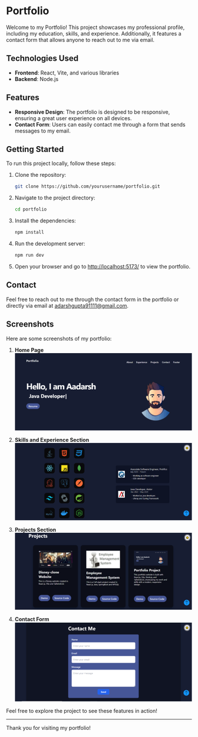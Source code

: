 
# Portfolio

Welcome to my Portfolio! This project showcases my professional profile, including my education, skills, and experience. Additionally, it features a contact form that allows anyone to reach out to me via email.

## Technologies Used

- **Frontend**: React, Vite, and various libraries
- **Backend**: Node.js

## Features

- **Responsive Design**: The portfolio is designed to be responsive, ensuring a great user experience on all devices.
- **Contact Form**: Users can easily contact me through a form that sends messages to my email.

## Getting Started

To run this project locally, follow these steps:

1. Clone the repository:
   ```bash
   git clone https://github.com/yourusername/portfolio.git
   ```

2. Navigate to the project directory:
   ```bash
   cd portfolio
   ```

3. Install the dependencies:
   ```bash
   npm install
   ```

4. Run the development server:
   ```bash
   npm run dev
   ```

5. Open your browser and go to [http://localhost:5173/](http://localhost:5173/) to view the portfolio.

## Contact

Feel free to reach out to me through the contact form in the portfolio or directly via email at [adarshgupta91111@gmail.com](mailto:adarshgupta91111@gmail.com).

## Screenshots

Here are some screenshots of my portfolio:

1. **Home Page**
   ![Home Page](./portfolio_react/src/assets/Images/Portfolio.png)

2. **Skills and Experience Section**
   ![Skills Section](./portfolio_react/src/assets/Images/Skills_SS.png)

3. **Projects Section**
   ![Projects Section](./portfolio_react/src/assets/Images/Projects_SS.png)

4. **Contact Form**
   ![Contact Form](./portfolio_react/src/assets/Images/Contact_SS.png)

Feel free to explore the project to see these features in action!

---

Thank you for visiting my portfolio!
